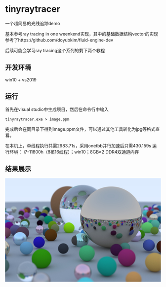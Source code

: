 # tinyraytracer
一个超简易的光线追踪demo

基本参考ray tracing in one weenkend实现，其中的基础数据结构vector的实现参考了https://github.com/doyubkim/fluid-engine-dev

后续可能会学习ray tracing这个系列的剩下两个教程

## 开发环境
win10 + vs2019

## 运行
首先在visual studio中生成项目，然后在命令行中输入
```
tinyraytracer.exe > image.ppm
```
完成后会在同目录下得到image.ppm文件，可以通过其他工具转化为jpg等格式查看。

在本机上，单线程执行共需2983.71s，采用onetbb并行加速后只需430.159s
运行环境： i7-11800h（8核16线程）；win10；8GB×2 DDR4双通道内存
## 结果展示
![image](https://github.com/tlcui/tinyraytracer/blob/master/results.jpeg)

